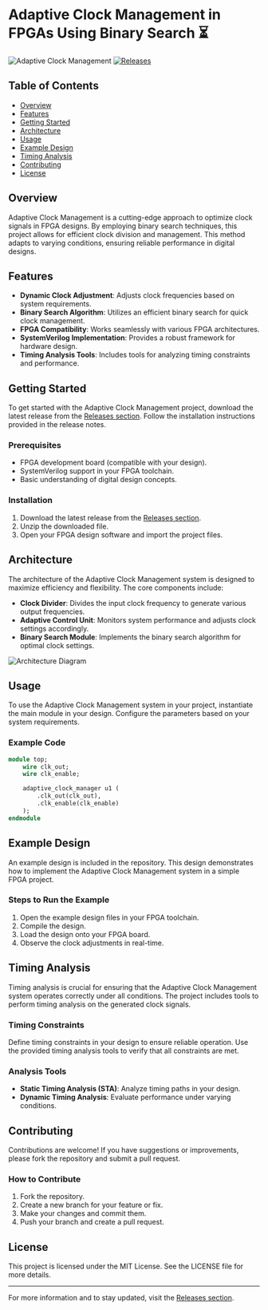 # Adaptive Clock Management in FPGAs Using Binary Search ⏳

![Adaptive Clock Management](https://img.shields.io/badge/Adaptive%20Clock%20Management-FPGA-blue.svg)
[![Releases](https://img.shields.io/badge/Releases-Download%20Latest%20Version-brightgreen)](https://github.com/emirbaba111/AdaptiveClockManagement/releases)

## Table of Contents
- [Overview](#overview)
- [Features](#features)
- [Getting Started](#getting-started)
- [Architecture](#architecture)
- [Usage](#usage)
- [Example Design](#example-design)
- [Timing Analysis](#timing-analysis)
- [Contributing](#contributing)
- [License](#license)

## Overview
Adaptive Clock Management is a cutting-edge approach to optimize clock signals in FPGA designs. By employing binary search techniques, this project allows for efficient clock division and management. This method adapts to varying conditions, ensuring reliable performance in digital designs.

## Features
- **Dynamic Clock Adjustment**: Adjusts clock frequencies based on system requirements.
- **Binary Search Algorithm**: Utilizes an efficient binary search for quick clock management.
- **FPGA Compatibility**: Works seamlessly with various FPGA architectures.
- **SystemVerilog Implementation**: Provides a robust framework for hardware design.
- **Timing Analysis Tools**: Includes tools for analyzing timing constraints and performance.

## Getting Started
To get started with the Adaptive Clock Management project, download the latest release from the [Releases section](https://github.com/emirbaba111/AdaptiveClockManagement/releases). Follow the installation instructions provided in the release notes.

### Prerequisites
- FPGA development board (compatible with your design).
- SystemVerilog support in your FPGA toolchain.
- Basic understanding of digital design concepts.

### Installation
1. Download the latest release from the [Releases section](https://github.com/emirbaba111/AdaptiveClockManagement/releases).
2. Unzip the downloaded file.
3. Open your FPGA design software and import the project files.

## Architecture
The architecture of the Adaptive Clock Management system is designed to maximize efficiency and flexibility. The core components include:

- **Clock Divider**: Divides the input clock frequency to generate various output frequencies.
- **Adaptive Control Unit**: Monitors system performance and adjusts clock settings accordingly.
- **Binary Search Module**: Implements the binary search algorithm for optimal clock settings.

![Architecture Diagram](https://example.com/architecture-diagram.png)

## Usage
To use the Adaptive Clock Management system in your project, instantiate the main module in your design. Configure the parameters based on your system requirements.

### Example Code
```systemverilog
module top;
    wire clk_out;
    wire clk_enable;

    adaptive_clock_manager u1 (
        .clk_out(clk_out),
        .clk_enable(clk_enable)
    );
endmodule
```

## Example Design
An example design is included in the repository. This design demonstrates how to implement the Adaptive Clock Management system in a simple FPGA project.

### Steps to Run the Example
1. Open the example design files in your FPGA toolchain.
2. Compile the design.
3. Load the design onto your FPGA board.
4. Observe the clock adjustments in real-time.

## Timing Analysis
Timing analysis is crucial for ensuring that the Adaptive Clock Management system operates correctly under all conditions. The project includes tools to perform timing analysis on the generated clock signals.

### Timing Constraints
Define timing constraints in your design to ensure reliable operation. Use the provided timing analysis tools to verify that all constraints are met.

### Analysis Tools
- **Static Timing Analysis (STA)**: Analyze timing paths in your design.
- **Dynamic Timing Analysis**: Evaluate performance under varying conditions.

## Contributing
Contributions are welcome! If you have suggestions or improvements, please fork the repository and submit a pull request. 

### How to Contribute
1. Fork the repository.
2. Create a new branch for your feature or fix.
3. Make your changes and commit them.
4. Push your branch and create a pull request.

## License
This project is licensed under the MIT License. See the LICENSE file for more details.

---

For more information and to stay updated, visit the [Releases section](https://github.com/emirbaba111/AdaptiveClockManagement/releases).